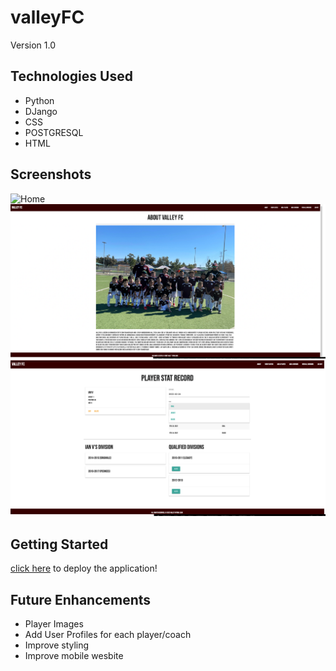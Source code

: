# valleyFC

Version 1.0

## Technologies Used
* Python
* DJango
* CSS
* POSTGRESQL
* HTML

## Screenshots 
![Home](https://scontent-lax3-2.xx.fbcdn.net/v/t39.30808-6/274681277_123643013555383_8003427210232845248_n.jpg?_nc_cat=111&ccb=1-5&_nc_sid=730e14&_nc_ohc=i-SpMDDBuTwAX_bfpdO&_nc_ht=scontent-lax3-2.xx&oh=00_AT8MFBpMrfL59s2onKfzirBXz5NtPmoBwI47JqSFfOOFZQ&oe=621C627A)
![About](/About.png)
![Details](/Detail.png)

 ## Getting Started
 [click here](https://valleyfc.herokuapp.com/) to deploy the application!

 ## Future Enhancements
 * Player Images
 * Add User Profiles for each player/coach
 * Improve styling
 * Improve mobile wesbite
